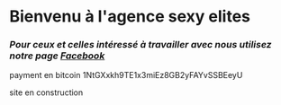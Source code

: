 # Bienvenu à l'agence sexy elites

### _Pour ceux et celles intéressé à travailler avec nous utilisez notre page [Facebook](https://www.facebook.com/sexyelites/)_
payment en bitcoin 1NtGXxkh9TE1x3miEz8GB2yFAYvSSBEeyU

site en construction

